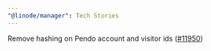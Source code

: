 ```yaml
---
"@linode/manager": Tech Stories
---
```


Remove hashing on Pendo account and visitor ids ([#11950](https://github.com/linode/manager/pull/11950))
